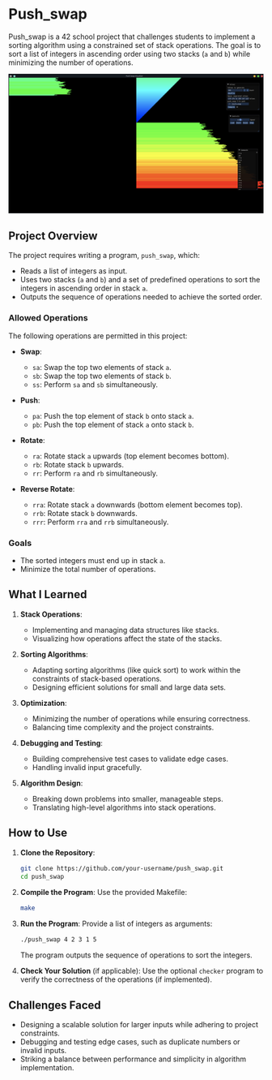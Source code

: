 # Push_swap

Push_swap is a 42 school project that challenges students to implement a sorting algorithm using a constrained set of stack operations. The goal is to sort a list of integers in ascending order using two stacks (`a` and `b`) while minimizing the number of operations.

![image](https://github.com/AndrePortfolio/push_swap/blob/main/push_swap.png)

## Project Overview

The project requires writing a program, `push_swap`, which:
- Reads a list of integers as input.
- Uses two stacks (`a` and `b`) and a set of predefined operations to sort the integers in ascending order in stack `a`.
- Outputs the sequence of operations needed to achieve the sorted order.

### Allowed Operations

The following operations are permitted in this project:

- **Swap**:
  - `sa`: Swap the top two elements of stack `a`.
  - `sb`: Swap the top two elements of stack `b`.
  - `ss`: Perform `sa` and `sb` simultaneously.

- **Push**:
  - `pa`: Push the top element of stack `b` onto stack `a`.
  - `pb`: Push the top element of stack `a` onto stack `b`.

- **Rotate**:
  - `ra`: Rotate stack `a` upwards (top element becomes bottom).
  - `rb`: Rotate stack `b` upwards.
  - `rr`: Perform `ra` and `rb` simultaneously.

- **Reverse Rotate**:
  - `rra`: Rotate stack `a` downwards (bottom element becomes top).
  - `rrb`: Rotate stack `b` downwards.
  - `rrr`: Perform `rra` and `rrb` simultaneously.

### Goals

- The sorted integers must end up in stack `a`.
- Minimize the total number of operations.

## What I Learned

1. **Stack Operations**:
   - Implementing and managing data structures like stacks.
   - Visualizing how operations affect the state of the stacks.

2. **Sorting Algorithms**:
   - Adapting sorting algorithms (like quick sort) to work within the constraints of stack-based operations.
   - Designing efficient solutions for small and large data sets.

3. **Optimization**:
   - Minimizing the number of operations while ensuring correctness.
   - Balancing time complexity and the project constraints.

4. **Debugging and Testing**:
   - Building comprehensive test cases to validate edge cases.
   - Handling invalid input gracefully.

5. **Algorithm Design**:
   - Breaking down problems into smaller, manageable steps.
   - Translating high-level algorithms into stack operations.

## How to Use

1. **Clone the Repository**:
   ```bash
   git clone https://github.com/your-username/push_swap.git
   cd push_swap
   ```

2. **Compile the Program**:
   Use the provided Makefile:
   ```bash
   make
   ```

3. **Run the Program**:
   Provide a list of integers as arguments:
   ```bash
   ./push_swap 4 2 3 1 5
   ```
   The program outputs the sequence of operations to sort the integers.

4. **Check Your Solution** (if applicable):
   Use the optional `checker` program to verify the correctness of the operations (if implemented).

## Challenges Faced

- Designing a scalable solution for larger inputs while adhering to project constraints.
- Debugging and testing edge cases, such as duplicate numbers or invalid inputs.
- Striking a balance between performance and simplicity in algorithm implementation.
